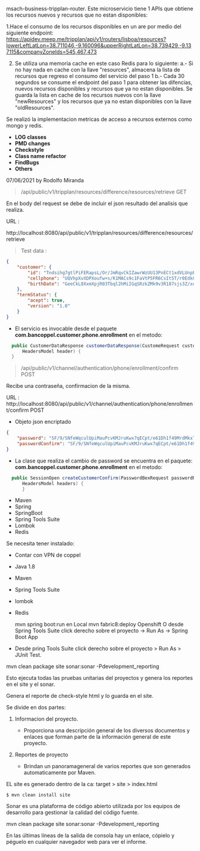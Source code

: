 msach-business-tripplan-router.
Este microservicio tiene 1 APIs que obtiene los recursos nuevos y recursos que no estan disponibles:

1.Hace el consumo de los recursos disponibles en un are por medio del siguiente endpoint:
https://apidev.meep.me/tripplan/api/v1/routers/lisboa/resources?lowerLeftLatLon=38.711046,-9.160096&upperRightLatLon=38.739429,-9.137115&companyZoneIds=545,467,473

2. Se utiliza una memoria cache en este caso Redis para lo siguiente:
	a.- Si no hay nada en cache con la llave "resources", almacena la lista de recursos que regreso el consumo del servicio del paso 1
	b.- Cada 30 segundos se consume el endpoint del paso 1 para obtener las difencias, nuevos recursos disponibles y recursos que ya no 
	estan disponibles. Se guarda la lista en cache de los recursos nuevos con la llave "newResources" y los recursos que ya no estan 
	disponibles con la llave "oldResources".
	
Se realizó la implementacion metricas de acceso a recursos externos como mongo y redis.
- **LOG classes**
- **PMD changes**
- **Checkstyle** 
- **Class name refactor**
- **FindBugs**
- **Others**

07/06/2021 by Rodolfo Miranda

> /api/public/v1/tripplan/resources/difference/resources/retrieve GET

En el body del request se debe de incluir el json resultado del analisis que realiza.

URL :

http://localhost:8080/api/public/v1/tripplan/resources/difference/resources/retrieve

> Test data : 
``` json
{
    "customer": {
        "id": "Tndsihg7gtlPiFERapsL/Or/JmRqvCkIZawrWzUU13PnECt1xdVLUnpEncTdQ1WGwNLp/q+mfbuyyYMUE0r46u4re1+BNfLwz6ZjRIXzqXTJes/OW3wbLiEFfQ/yZmB1vHlGifn8xYrL6fkMqi3VO7cOTRR4gHele1VuapUANvtBnuxpANvQVBkz13g6KC+eC9xCofBy6bk1KSUASunNWUlR3/9qtXhXyp5vhYofl7MN8j8UeNrqwLpZGlD1jMuJgRSmaCiy8yv/cDysdaDqKIkdi0Vcvp3wCJABWfY4DriPrRm12FCAy26Ka0PsQF1oPBfv6X2UYhzVYG+3Xu0CeQ==",
        "cellphone": "UQVhpXvXDPXoufw+s/K1MACs9c1FaVtP5FR6CsIt5T/r0EdkC5SLNK4vxFyAyLdafiaZzakHkEgifqb56vPnRkHLKB+h4LYr7Pj6VmPqjZ3d9zAXRZYc0rPZUtjg2VvtqPunOE1Dbjcq/TAkENpW0EZEWAPcyg+EaxsTYHTtrgan2ZTGJEVNs++AdO8a4G+4X2vi+w81OrXgB+ReregEAGLJotDaHPaZA0CvIXaaGh9Leeu6dvL/pZbBVp22R9XjlxLfZ81NC+SF5DQGpXcvc2QtYJRXdrCn9z8xc7rluFC1E18xPKZ2NtyF1PWaSECc+qS8wSAq/ssPZsivXUQ8sw==",
        "birthDate": "GeeCkL8XxmXpjR03Tbql2hMiIGqSRzkZMk9v3R187sjs3Z/xoJMV+Tc4I7g8+tlUwTtoD5JzuXu7m291WmyU3JpY0FAaXTvOki8HZapq+boQJmKfQSeNGT9rrhXFTEnooneAUnxOx1CQxO1q9VX0M3fjRhHbfFD4Fz4b5KLsUj9Z0o3nAQaGXbO+PZQvsW0DnWBQh+s7spBBvorrklYdd26Fi4VvweMmWsqgcb85LRCD1hW7l3Oj5rlxygzTzxMka6I4PS8C/aTQFi/rfRHWnPGuzOzFsUIpxWPFOnjREGPTPiovf2OPVGoSrhRTsRgYGEIhgTj8CVxwsA+g/JGsyQ=="
    },
    "termStatus": {
        "acept": true,
        "version": "1.0"
    }
}

```

 - El servicio es invocable desde el paquete  **com.bancoppel.customer.phone.enrollment** en el metodo:
```java
  public CustomerDataResponse customerDataResponse(CustomeRequest customeRequest,
      HeadersModel header) {
  }

```
> /api/public/v1/channel/authentication/phone/enrollment/confirm POST

Recibe una contraseña, confirmacion de la misma.

URL : 
http://localhost:8080/api/public/v1/channel/authentication/phone/enrollment/confirm POST
- Objeto json encriptado
```json
{
    "password": "SF/9/SNfeWqculUpiMauPcvKMJruKwx7qECpt/e61Dh1f49MrdMkxTRDRQgOnwwpWNFX0FOWA/Y283eBp9pWy/0EqdToS1KSkXDXl7VAs67hn0lgsZZ0/54jluHrlhfC+SIxrL2FjzThaEvIw0CsFkMfo7ixzoOKIGiRJeHtgW4B9WCUwZRk381CiEiR/jfNDFNUaPmg+I+ykEhe5dal6uoGgn3SmI+zqXOfHVDZj9I4KoQI9zKebcLpkiQ5g90mI745694otz4zromEPnMuAgNZPKZ8Xej+JF7Rs2UumZBHV8lpvESDLDjphjENWavG3vUNViDLQNqvb9thwfASiQ==",
    "passwordConfirm": "SF/9/SNfeWqculUpiMauPcvKMJruKwx7qECpt/e61Dh1f49MrdMkxTRDRQgOnwwpWNFX0FOWA/Y283eBp9pWy/0EqdToS1KSkXDXl7VAs67hn0lgsZZ0/54jluHrlhfC+SIxrL2FjzThaEvIw0CsFkMfo7ixzoOKIGiRJeHtgW4B9WCUwZRk381CiEiR/jfNDFNUaPmg+I+ykEhe5dal6uoGgn3SmI+zqXOfHVDZj9I4KoQI9zKebcLpkiQ5g90mI745694otz4zromEPnMuAgNZPKZ8Xej+JF7Rs2UumZBHV8lpvESDLDjphjENWavG3vUNViDLQNqvb9thwfASiQ=="
}
```
 - La clase que realiza el cambio de password se encuentra en el paquete: **com.bancoppel.customer.phone.enrollment** en el metodo:
```java
  public SessionOpen createCustomerConfirm(PasswordBexRequest passwordRequest,
      HeadersModel headers) {
	  }	  
```


* Maven
* Spring
* SpringBoot
* Spring Tools Suite
* Lombok
* Redis


Se necesita tener instalado:
		
- Contar con VPN de coppel 
 - Java 1.8  		
 - Maven 		
 - Spring Tools Suite
 - lombok
 - Redis


    mvn spring boot:run  en Local 
	mvn fabric8:deploy   Openshift 
O desde Spring Tools Suite click derecho sobre el proyecto -> Run As -> Spring Boot App



 - Desde pring Tools Suite click derecho sobre el proyecto  > Run As >
   JUnit Test. 
 
 mvn clean package site sonar:sonar -Pdevelopment_reporting 

 Esto ejecuta todas las pruebas unitarias del proyectos y genera los reportes en el site y el sonar.
 


Genera el reporte de check-style html y lo guarda en el site.


Se divide en dos partes:

 1. Informacion del proyecto.

	- Proporciona una descripción general de los diversos documentos y enlaces que forman parte de la información general de este proyecto.
	
2. Reportes de proyecto
	
	- Brindan un panoramageneral de varios reportes que son generados automaticamente por Maven.
	
EL site es generado  dentro de la ca: target > site > index.html
	

	$ mvn clean install site


Sonar es una plataforma de código abierto utilizada por los equipos de desarrollo para gestionar la calidad del código fuente.

mvn clean package site sonar:sonar -Pdevelopment_reporting

En las últimas líneas de la salida de consola hay un enlace, cópielo y péguelo en cualquier navegador web para ver el informe.
